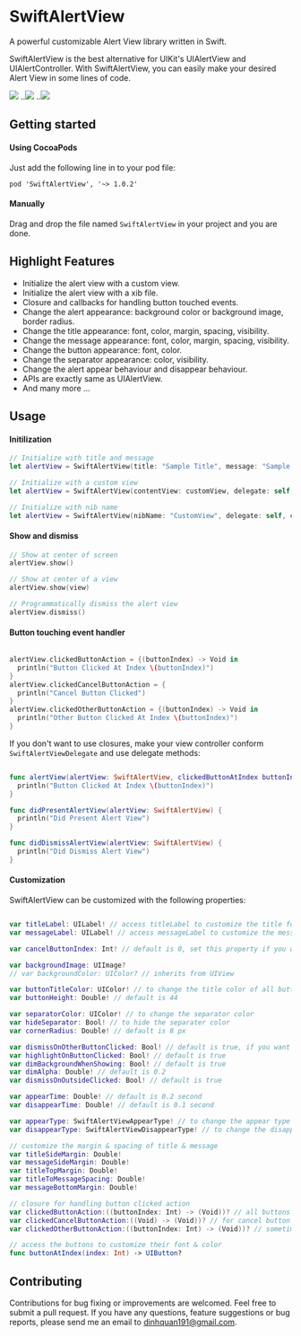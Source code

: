 SwiftAlertView
===========

A powerful customizable Alert View library written in Swift.

SwiftAlertView is the best alternative for UIKit's UIAlertView and UIAlertController.
With SwiftAlertView, you can easily make your desired Alert View in some lines of code.

![](https://dl.dropboxusercontent.com/u/61390634/SwiftAlertViewPhoto/d1.png)      ..![](https://dl.dropboxusercontent.com/u/61390634/SwiftAlertViewPhoto/d2.png)
..![](https://dl.dropboxusercontent.com/u/61390634/SwiftAlertViewPhoto/d3.png)

## Getting started

#### Using CocoaPods
Just add the following line in to your pod file:
```
pod 'SwiftAlertView', '~> 1.0.2'
```
#### Manually
Drag and drop the file named ```SwiftAlertView``` in your project and you are done.

## Highlight Features

- Initialize the alert view with a custom view.
- Initialize the alert view with a xib file.
- Closure and callbacks for handling button touched events.
- Change the alert appearance: background color or background image, border radius.
- Change the title appearance: font, color, margin, spacing, visibility.
- Change the message appearance: font, color, margin, spacing, visibility.
- Change the button appearance: font, color.
- Change the separator appearance: color, visibility.
- Change the alert appear behaviour and disappear behaviour.
- APIs are exactly same as UIAlertView.
- And many more ...

## Usage

#### Initilization

```swift
// Initialize with title and message
let alertView = SwiftAlertView(title: "Sample Title", message: "Sample Message", delegate: self, cancelButtonTitle: "Cancel", otherButtonTitles: "Button 1", "Button 2", "Button 3")

// Initialize with a custom view
let alertView = SwiftAlertView(contentView: customView, delegate: self, cancelButtonTitle: "Cancel", otherButtonTitles: "OK")

// Initialize with nib name
let alertView = SwiftAlertView(nibName: "CustomView", delegate: self, cancelButtonTitle: "I love this feature")

```

#### Show and dismiss

```objective-c
// Show at center of screen
alertView.show()

// Show at center of a view
alertView.show(view)

// Programmatically dismiss the alert view
alertView.dismiss()

```

#### Button touching event handler

```swift

alertView.clickedButtonAction = {(buttonIndex) -> Void in
  println("Button Clicked At Index \(buttonIndex)")
}
alertView.clickedCancelButtonAction = {
  println("Cancel Button Clicked")
}
alertView.clickedOtherButtonAction = {(buttonIndex) -> Void in
  println("Other Button Clicked At Index \(buttonIndex)")
}

```

If you don't want to use closures, make your view controller conform ```SwiftAlertViewDelegate``` and use delegate methods:

```swift

func alertView(alertView: SwiftAlertView, clickedButtonAtIndex buttonIndex: Int) {
  println("Button Clicked At Index \(buttonIndex)")
}

func didPresentAlertView(alertView: SwiftAlertView) {
  println("Did Present Alert View")
}

func didDismissAlertView(alertView: SwiftAlertView) {
  println("Did Dismiss Alert View")
}

```
#### Customization

SwiftAlertView can be customized with the following properties:

```swift

var titleLabel: UILabel! // access titleLabel to customize the title font, color
var messageLabel: UILabel! // access messageLabel to customize the message font, color

var cancelButtonIndex: Int! // default is 0, set this property if you want to change the position of cancel button

var backgroundImage: UIImage?
// var backgroundColor: UIColor? // inherits from UIView

var buttonTitleColor: UIColor! // to change the title color of all buttons
var buttonHeight: Double! // default is 44

var separatorColor: UIColor! // to change the separator color
var hideSeparator: Bool! // to hide the separater color
var cornerRadius: Double! // default is 8 px

var dismissOnOtherButtonClicked: Bool! // default is true, if you want the alert view will not be dismissed when clicking on other buttons, set this property to false
var highlightOnButtonClicked: Bool! // default is true
var dimBackgroundWhenShowing: Bool! // default is true
var dimAlpha: Double! // default is 0.2
var dismissOnOutsideClicked: Bool! // default is true

var appearTime: Double! // default is 0.2 second
var disappearTime: Double! // default is 0.1 second

var appearType: SwiftAlertViewAppearType! // to change the appear type
var disappearType: SwiftAlertViewDisappearType! // to change the disappear type

// customize the margin & spacing of title & message
var titleSideMargin: Double!
var messageSideMargin: Double!
var titleTopMargin: Double!
var titleToMessageSpacing: Double!
var messageBottomMargin: Double!

// closure for handling button clicked action
var clickedButtonAction:((buttonIndex: Int) -> (Void))? // all buttons
var clickedCancelButtonAction:((Void) -> (Void))? // for cancel button
var clickedOtherButtonAction:((buttonIndex: Int) -> (Void))? // sometimes you want to handle the other button click event but don't want to write if/else in clickedButtonAction closure, use this property

// access the buttons to customize their font & color
func buttonAtIndex(index: Int) -> UIButton?

```

## Contributing
Contributions for bug fixing or improvements are welcomed. Feel free to submit a pull request.
If you have any questions, feature suggestions or bug reports, please send me an email to dinhquan191@gmail.com.

